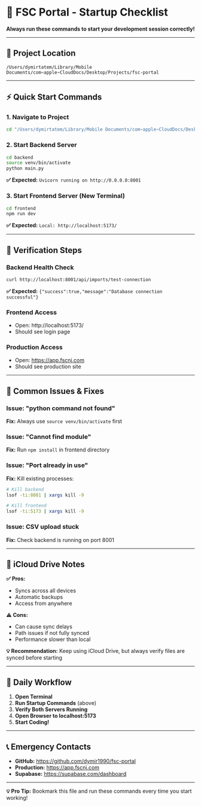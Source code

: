 # 🚀 FSC Portal - Startup Checklist

**Always run these commands to start your development session correctly!**

---

## 📍 **Project Location**

```
/Users/dymirtatem/Library/Mobile Documents/com~apple~CloudDocs/Desktop/Projects/fsc-portal
```

---

## ⚡ **Quick Start Commands**

### **1. Navigate to Project**

```bash
cd "/Users/dymirtatem/Library/Mobile Documents/com~apple~CloudDocs/Desktop/Projects/fsc-portal"
```

### **2. Start Backend Server**

```bash
cd backend
source venv/bin/activate
python main.py
```

**✅ Expected:** `Uvicorn running on http://0.0.0.0:8001`

### **3. Start Frontend Server** (New Terminal)

```bash
cd frontend
npm run dev
```

**✅ Expected:** `Local: http://localhost:5173/`

---

## 🔧 **Verification Steps**

### **Backend Health Check**

```bash
curl http://localhost:8001/api/imports/test-connection
```

**✅ Expected:** `{"success":true,"message":"Database connection successful"}`

### **Frontend Access**

- Open: http://localhost:5173/
- Should see login page

### **Production Access**

- Open: https://app.fscnj.com
- Should see production site

---

## 🚨 **Common Issues & Fixes**

### **Issue: "python command not found"**

**Fix:** Always use `source venv/bin/activate` first

### **Issue: "Cannot find module"**

**Fix:** Run `npm install` in frontend directory

### **Issue: "Port already in use"**

**Fix:** Kill existing processes:

```bash
# Kill backend
lsof -ti:8001 | xargs kill -9

# Kill frontend
lsof -ti:5173 | xargs kill -9
```

### **Issue: CSV upload stuck**

**Fix:** Check backend is running on port 8001

---

## 📱 **iCloud Drive Notes**

**✅ Pros:**

- Syncs across all devices
- Automatic backups
- Access from anywhere

**⚠️ Cons:**

- Can cause sync delays
- Path issues if not fully synced
- Performance slower than local

**💡 Recommendation:** Keep using iCloud Drive, but always verify files are synced before starting

---

## 🎯 **Daily Workflow**

1. **Open Terminal**
2. **Run Startup Commands** (above)
3. **Verify Both Servers Running**
4. **Open Browser to localhost:5173**
5. **Start Coding!**

---

## 📞 **Emergency Contacts**

- **GitHub:** https://github.com/dymir1990/fsc-portal
- **Production:** https://app.fscnj.com
- **Supabase:** https://supabase.com/dashboard

---

**💡 Pro Tip:** Bookmark this file and run these commands every time you start working!
